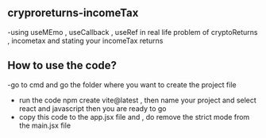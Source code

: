 ## cryproreturns-incomeTax
-using useMEmo , useCallback , useRef in real life problem of cryptoReturns , incometax and stating your incomeTax returns

## How to use the code?
-go to cmd and go the folder where you want to create the project file 
- run the code npm create vite@latest , then name your project and select react and javascript then you are ready to go
- copy this code to the app.jsx file and , do remove the strict mode from the main.jsx file
